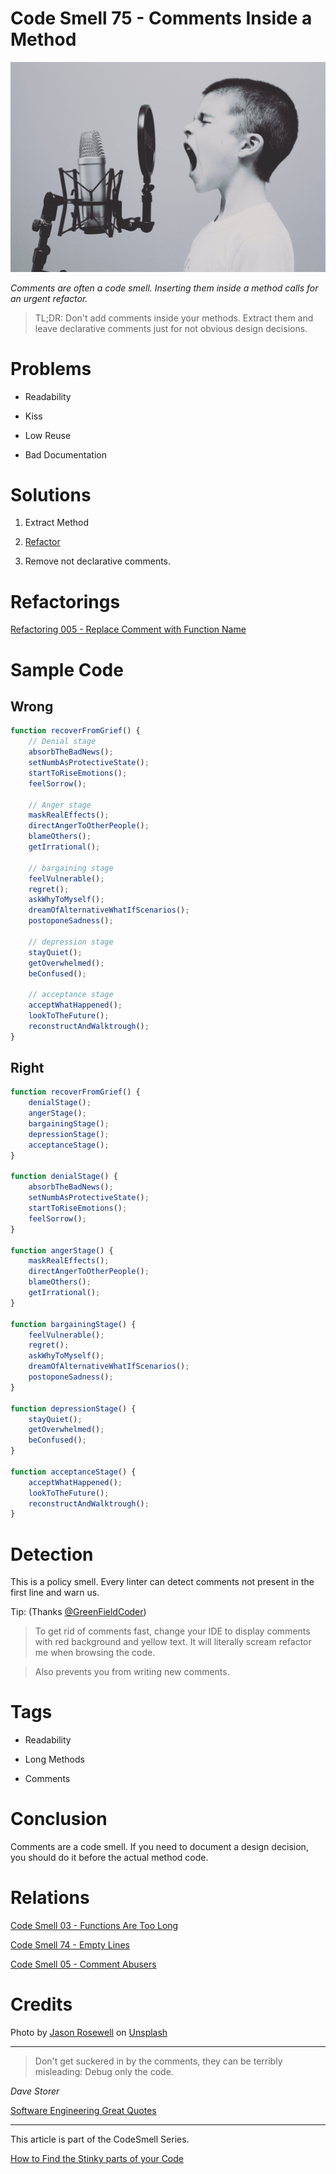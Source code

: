 # Code Smell 75 - Comments Inside a Method

![Code Smell 75 - Comments Inside a Method](Code%20Smell%2075%20-%20Comments%20Inside%20a%20Method.jpg)

*Comments are often a code smell. Inserting them inside a method calls for an urgent refactor.*

> TL;DR: Don't add comments inside your methods. Extract them and leave declarative comments just for not obvious design decisions.

# Problems

- Readability

- Kiss

- Low Reuse

- Bad Documentation

# Solutions

1. Extract Method

2. [Refactor](https://github.com/mcsee/Software-Design-Articles/tree/main/Articles/Refactorings/Refactoring%20005%20-%20Replace%20Comment%20with%20Function%20Name/readme.md)

3. Remove not declarative comments.

# Refactorings

[Refactoring 005 - Replace Comment with Function Name](https://github.com/mcsee/Software-Design-Articles/tree/main/Articles/Refactorings/Refactoring%20005%20-%20Replace%20Comment%20with%20Function%20Name/readme.md)

# Sample Code

## Wrong

[Gist Url]: # (https://gist.github.com/mcsee/eae0f716ae595002445926a33fb4d7e8)
```javascript
function recoverFromGrief() {
    // Denial stage
    absorbTheBadNews();
    setNumbAsProtectiveState();
    startToRiseEmotions();
    feelSorrow();

    // Anger stage
    maskRealEffects();
    directAngerToOtherPeople();
    blameOthers();
    getIrrational();

    // bargaining stage
    feelVulnerable();
    regret();
    askWhyToMyself();
    dreamOfAlternativeWhatIfScenarios();
    postoponeSadness();

    // depression stage
    stayQuiet();
    getOverwhelmed();
    beConfused();

    // acceptance stage
    acceptWhatHappened();
    lookToTheFuture();
    reconstructAndWalktrough();
}
```

## Right

[Gist Url]: # (https://gist.github.com/mcsee/06f878717d284007d42c0140ccd0cb8e)
```javascript
function recoverFromGrief() {
    denialStage();
    angerStage();
    bargainingStage();
    depressionStage();
    acceptanceStage();
}

function denialStage() {
    absorbTheBadNews();
    setNumbAsProtectiveState();
    startToRiseEmotions();
    feelSorrow();
}

function angerStage() {
    maskRealEffects();
    directAngerToOtherPeople();
    blameOthers();
    getIrrational();
}

function bargainingStage() {
    feelVulnerable();
    regret();
    askWhyToMyself();
    dreamOfAlternativeWhatIfScenarios();
    postoponeSadness();
}

function depressionStage() {
    stayQuiet();
    getOverwhelmed();
    beConfused();
}

function acceptanceStage() {
    acceptWhatHappened();
    lookToTheFuture();
    reconstructAndWalktrough();
}
```

# Detection

This is a policy smell. Every linter can detect comments not present in the first line and warn us.

Tip: (Thanks [@GreenFieldCoder](https://twitter.com/GreenFieldCoder))

> To get rid of comments fast, change your IDE to display comments with red background and yellow text. It will literally scream refactor me when browsing the code.

> Also prevents you from writing new comments.

# Tags

- Readability

- Long Methods

- Comments

# Conclusion

Comments are a code smell. If you need to document a design decision, you should do it before the actual method code.

# Relations

[Code Smell 03 - Functions Are Too Long](https://github.com/mcsee/Software-Design-Articles/tree/main/Articles/Code%20Smells/Code%20Smell%2003%20-%20Functions%20Are%20Too%20Long/readme.md)

[Code Smell 74 - Empty Lines](https://github.com/mcsee/Software-Design-Articles/tree/main/Articles/Code%20Smells/Code%20Smell%2074%20-%20Empty%20Lines/readme.md)

[Code Smell 05 - Comment Abusers](https://github.com/mcsee/Software-Design-Articles/tree/main/Articles/Code%20Smells/Code%20Smell%2005%20-%20Comment%20Abusers/readme.md)

# Credits

Photo by [Jason Rosewell](https://unsplash.com/@jasonrosewell) on [Unsplash](https://unsplash.com/@jasonrosewell)
  
* * *

> Don't get suckered in by the comments, they can be terribly misleading: Debug only the code.

_Dave Storer_
 
[Software Engineering Great Quotes](https://github.com/mcsee/Software-Design-Articles/tree/main/Articles/Quotes/Software%20Engineering%20Great%20Quotes/readme.md)

* * *

This article is part of the CodeSmell Series.

[How to Find the Stinky parts of your Code](https://github.com/mcsee/Software-Design-Articles/tree/main/Articles/Code%20Smells/How%20to%20Find%20the%20Stinky%20parts%20of%20your%20Code/readme.md)